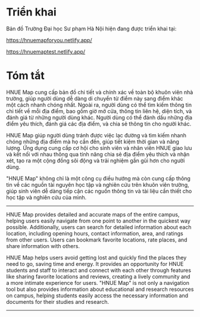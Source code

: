 # Triển khai

Bản đồ Trường Đại học Sư phạm Hà Nội hiện đang được triển khai tại:

https://hnuemapforyou.netlify.app/

https://hnuemaptest.netlify.app/

# Tóm tắt

HNUE Map cung cấp bản đồ chi tiết và chính xác về toàn bộ khuôn viên nhà trường, giúp người dùng dễ dàng di chuyển từ điểm này sang điểm khác một cách nhanh chóng nhất. Ngoài ra, người dùng có thể tìm kiếm thông tin chi tiết về mỗi địa điểm, bao gồm giờ mở cửa, thông tin liên hệ, diện tích, và đánh giá từ những người dùng khác. Người dùng có thể đánh dấu những địa điểm yêu thích, đánh giá các địa điểm, và chia sẻ thông tin cho người khác.

HNUE Map giúp người dùng tránh được việc lạc đường và tìm kiếm nhanh chóng những địa điểm mà họ cần đến, giúp tiết kiệm thời gian và năng lượng. Ứng dụng cung cấp cơ hội cho sinh viên và nhân viên HNUE giao lưu và kết nối với nhau thông qua tính năng chia sẻ địa điểm yêu thích và nhận xét, tạo ra một cộng đồng sôi động và trải nghiệm gần gũi hơn cho người dùng.

"HNUE Map" không chỉ là một công cụ điều hướng mà còn cung cấp thông tin về các nguồn tài nguyên học tập và nghiên cứu trên khuôn viên trường, giúp sinh viên dễ dàng tiếp cận các nguồn thông tin và tài liệu cần thiết cho học tập và nghiên cứu của mình.

---

HNUE Map provides detailed and accurate maps of the entire campus, helping users easily navigate from one point to another in the quickest way possible. Additionally, users can search for detailed information about each location, including opening hours, contact information, area, and ratings from other users. Users can bookmark favorite locations, rate places, and share information with others.

HNUE Map helps users avoid getting lost and quickly find the places they need to go, saving time and energy. It provides an opportunity for HNUE students and staff to interact and connect with each other through features like sharing favorite locations and reviews, creating a lively community and a more intimate experience for users. "HNUE Map" is not only a navigation tool but also provides information about educational and research resources on campus, helping students easily access the necessary information and documents for their studies and research.

---
